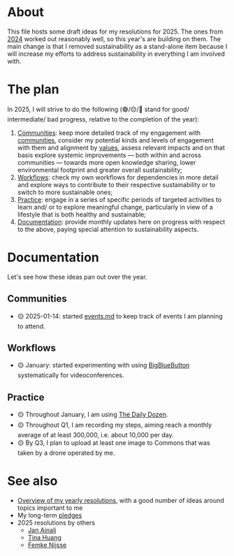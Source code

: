 # About 

This file hosts some draft ideas for my resolutions for 2025. The ones from [2024](2024.md) worked out reasonably well, so this year's are building on them. The main change is that I removed sustainability as a stand-alone item because I will increase my efforts to address sustainability in everything I am involved with. 

# The plan

In 2025, I will strive to do the following (🟢/🟡/🔴 stand for good/ intermediate/ bad progress, relative to the completion of the year):

1. [Communities](#communities): keep more detailed track of my engagement with [communities](../communities/communities.md), consider my potential kinds and levels of engagement with them and alignment by [values](https://github.com/Daniel-Mietchen/pledges), assess relevant impacts and on that basis explore systemic improvements &mdash; both within and across communities &mdash; towards more open knowledge sharing, lower environmental footprint and greater overall sustainability;
2. [Workflows](#workflows): check my own workflows for dependencies in more detail and explore ways to contribute to their respective sustainability or to switch to more sustainable ones;
3. [Practice](#practice): engage in a series of specific periods of targeted activities to learn and/ or to explore meaningful change, particularly in view of a lifestyle that is both healthy and sustainable;
4. [Documentation](#documentation): provide monthly updates here on progress with respect to the above, paying special attention to sustainability aspects.

# Documentation

Let's see how these ideas pan out over the year. 

## Communities 

* 🟡 2025-01-14: started [events.md](../communities/events.md) to keep track of events I am planning to attend.

## Workflows

* 🟡 January: started experimenting with using [BigBlueButton](https://bbb.wikipedia.de/) systematically for videoconferences.

## Practice
* 🟡 Throughout January, I am using [The Daily Dozen](https://nutritionfacts.org/daily-dozen/).
* 🟡 Throughout Q1, I am recording my steps, aiming reach a monthly average of at least 300,000, i.e. about 10,000 per day.
* 🟡 By Q3, I plan to upload at least one image to Commons that was taken by a drone operated by me.

# See also 

* [Overview of my yearly resolutions](https://github.com/Daniel-Mietchen/ideas/tree/master/new-year-resolutions), with a good number of ideas around topics important to me
* My long-term [pledges](https://github.com/Daniel-Mietchen/pledges)
* 2025 resolutions by others
  * [Jan Ainali](https://github.com/Ainali/ideas/blob/main/new-year-resolutions/2025.md)
  * [Tina Huang](https://www.youtube.com/watch?v=lxd65uDf2q8)
  * [Femke Nijsse](https://en.wikipedia.org/w/index.php?title=User:Femke&diff=next&oldid=1260282332)
